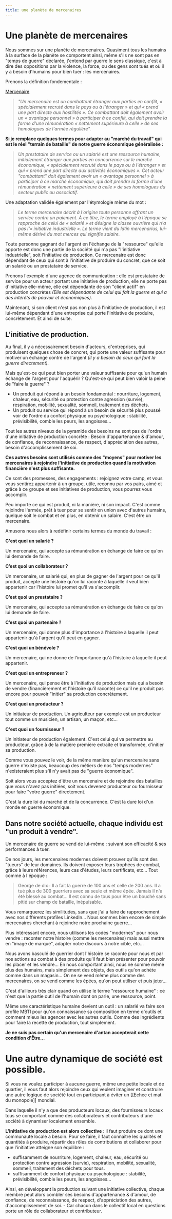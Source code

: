 ```yaml
---
title: une planète de mercenaires
---
```


# Une planète de mercenaires

Nous sommes sur une planète de mercenaires. Quasiment tous les humains à la surface de la planète se comportent ainsi, même s'ils ne sont pas en "temps de guerre" déclarée, j'entend par guerre le sens classique, c'est à dire des oppositions par la violence, la force, ou des gens sont tués et où il y a besoin d'humains pour bien tuer : les mercenaires.

Prenons la définition fondementale :

[Mercenaire](https://fr.wikipedia.org/wiki/Mercenaire)

>_"Un mercenaire est un combattant étranger aux parties en conflit, « spécialement recruté dans le pays ou à l'étranger » et qui « prend une part directe aux hostilités ». Ce combattant doit également avoir un « avantage personnel » à participer à ce conflit, qui doit prendre la forme d'une rémunération « nettement supérieure à celle » de ses homologues de l'armée régulière"._

**Si je remplace quelques termes pour adapter au "marché du travail" qui est le réel "terrain de bataille" de notre guerre économique généralisée :**

>_Un prestataire de service ou un salarié est une ressource humaine, initialement étranger aux parties en concurrence sur le marché économique, « spécialement recruté dans le pays ou à l'étranger » et qui « prend une part directe aux activités économiques ». Cet acteur "combattant" doit également avoir un « avantage personnel » à participer à ce marché économique, qui doit prendre la forme d'une rémunération « nettement supérieure à celle » de ses homologues du secteur public ou associatif._

Une adaptation validée également par l'étymologie même du mot :

>_Le terme mercenaire décrit à l'origine toute personne offrant un service contre un paiement. À ce titre, le terme employé à l'époque se rapproche de celui de « salarié » et désigne la classe ouvrière qui n'a pas l'« initiative industrielle ». Le terme vient du latin mercenarius, lui-même dérivé du mot merces qui signifie salaire._

Toute personne gagnant de l'argent en l'échange de la "ressource" qu'elle apporte est donc une partie de la société qui n'a pas "l'initiative industrielle", soit l'initiative de production. Ce mercenaire est donc dépendant de ceux qui sont à l'initiative de produire du concret, que ce soit un salarié ou un prestataire de service.

Prenons l'exemple d'une agence de communication : elle est prestataire de service pour un acteur portant une initiative de production, elle ne porte pas d'initiative elle-même, elle est dépendante de son "client actif" en production concrètes _(Elle est dépendante de celui qui fait la guerre et qui a des intérêts de pouvoir et économiques)._

Maintenant, si son client n'est pas non plus à l'initiative de production, il est lui-même dépendant d'une entreprise qui porte l'initiative de produire, concrètement. Et ainsi de suite.

## L'initiative de production.

Au final, il y a nécessairement besoin d'acteurs, d'entreprises, qui produisent quelques chose de concret, qui porte une valeur suffisante pour motiver un échange contre de l'argent _(Il y a besoin de ceux qui font la guerre directement)._

Mais qu'est-ce qui peut bien porter une valeur suffisante pour qu'un humain échange de l'argent pour l'acquérir ? Qu'est-ce qui peut bien valoir la peine de "faire la guerre" ?

-   Un produit qui répond à un besoin fondamental : nourriture, logement, chaleur, eau, sécurité ou protection contre agression (survie), respiration, mobilité, sexualité, sommeil, traitement des déchets.
-   Un produit ou service qui répond à un besoin de sécurité plus poussé voir de l'ordre du confort physique ou psychologique : stabilité, prévisibilité, comble les peurs, les angoisses...

Tout les autres niveaux de la pyramide des besoins ne sont pas de l'ordre d'une initiative de production concrète : Besoin d'appartenance & d'amour, de confiance, de reconnaissance, de respect, d'appréciation des autres, besoin d'accomplissement de soi.

**Ces autres besoins sont utilisés comme des "moyens" pour motiver les mercenaires à rejoindre l'initiative de production quand la motivation financière n'est plus suffisante.**

Ce sont des promesses, des engagements : rejoignez votre camp, et vous vous sentirez appartenir à un groupe, utile, reconnu par vos pairs, aimé et grâce à ce groupe et ses initiatives de production, vous pourrez vous accomplir.

Peu importe ce qui est produit, ni la manière, ni son impact. C'est comme rejoindre l'armée, prêt à tuer pour se sentir en union avec d'autres humains, quelque soit le combat et en plus, en obtenir un salaire. C'est être un mercenaire.

Amusons nous alors à redéfinir certains termes du monde du travail :

**C'est quoi un salarié ?**

Un mercenaire, qui accepte sa rémunération en échange de faire ce qu'on lui demande de faire.

**C’est quoi un collaborateur ?**

Un mercenaire, un salarié qui, en plus de gagner de l'argent pour ce qu'il produit, accepte une histoire qu'on lui raconte à laquelle il veut bien appartenir car l'histoire lui promet qu'il va s'accomplir.

**C’est quoi un prestataire ?**

Un mercenaire, qui accepte sa rémunération en échange de faire ce qu'on lui demande de faire.

**C’est quoi un partenaire ?**

Un mercenaire, qui donne plus d'importance à l'histoire à laquelle il peut appartenir qu'à l'argent qu'il peut en gagner.

**C'est quoi un bénévole ?**

Un mercenaire, qui ne donne de l'importance qu'à l'histoire à laquelle il peut appartenir.

**C'est quoi un entrepreneur ?**

Un mercenaire, qui pense être à l'initiative de production mais qui a besoin de vendre (financièrement et l'histoire qu'il raconte) ce qu'il ne produit pas encore pour pouvoir "initier" sa production concrètement.

**C'est quoi un producteur ?**

Un initiateur de production. Un agriculteur par exemple est un producteur tout comme un musicien, un artisan, un maçon, etc...

**C'est quoi un fournisseur ?**

Un initiateur de production également. C'est celui qui va permettre au producteur, grâce à de la matière première extraite et transformée, d'initier sa production.

Comme vous pouvez le voir, de la même manière qu'un mercenaire sans guerre n'existe pas, beaucoup des métiers de nos "temps modernes" n'existeraient plus s'il n'y avait pas de "guerre économique".

Soit alors vous acceptez d'être un mercenaire et de rejoindre des batailles que vous n'avez pas initiées, soit vous devenez producteur ou fournisseur pour faire "votre guerre" directement.

C'est la dure loi du marché et de la concurrence. C'est la dure loi d'un monde en guerre économique.

## Dans notre société actuelle, chaque individu est "un produit à vendre".

Un mercenaire de guerre se vend de lui-même : suivant son efficacité & ses performances à tuer.

De nos jours, les mercenaires modernes doivent prouver qu'ils sont des "tueurs" de leur domaines. Ils doivent exposer leurs trophées de combat, grâce à leurs références, leurs cas d'études, leurs certificats, etc... Tout comme à l'époque :

>George de dix : Il a fait la guerre de 100 ans et celle de 200 ans. Il a tué plus de 300 guerriers avec sa seule et même épée. Jamais il n'a été blessé au combat... Il est connu de tous pour être un bouché sans pitié sur champ de bataille, inépuisable.

Vous remarquerez les similitudes, sans que j'ai a faire de rapprochement avec nos différents profiles LinkedIn... Nous sommes bien encore de simple mercenaires cherchant à rejoindre notre prochaine guerre...

Plus intéressant encore, nous utilisons les codes "modernes" pour nous vendre : raconter notre histoire (comme les mercenaires) mais aussi mettre en "image de marque", adapter notre discours à notre cible, etc...

Nous avons basculé de guerrier dont l'histoire se raconte pour nous et par nos actions au combat à des produits qu'il faut bien présenter pour pouvoir les placer et les vendre... En nous comportant ainsi, nous ne somme même plus des humains, mais simplement des objets, des outils qu'on achète comme dans un magasin... On ne se vend même plus comme des mercenaires, on se vend comme les épées, qu'on peut utiliser et puis jeter...

C'est d'ailleurs très clair quand on utilise le terme "ressource humaine" : ce n'est que la partie outil de l'humain dont on parle, une ressource, point.

Même une caractéristique humaine devient un outil : un salarié va faire son profile MBTI pour qu'on connaissance sa composition en terme d'outils et comment mieux les agencer avec les autres outils. Comme des ingrédients pour faire la recette de production, tout simplement.

**Je ne suis pas certain qu'un mercenaire d'antan accepterait cette condition d'Être...**

# Une autre dynamique de société est possible.

Si vous ne voulez participer à aucune guerre, même une petite locale et de quartier, il vous faut alors rejoindre ceux qui veulent imaginer et construire une autre logique de société tout en participant à éviter un [[Echec et mat du monopole]] mondial.

Dans laquelle il n'y a que des producteurs locaux, des fournisseurs locaux tous se comportant comme des collaborateurs et contributeurs d'une société à dynamiser localement ensemble.

**L'initiative de production est alors collective** : il faut produire ce dont une communauté locale a besoin. Pour se faire, il faut connaître les qualités et quantités à produire, répartir des rôles de contributions et collaborer pour que l'initiative atteigne son équilibre :

-   suffisamment de nourriture, logement, chaleur, eau, sécurité ou protection contre agression (survie), respiration, mobilité, sexualité, sommeil, traitement des déchets pour tous.
-   suffisamment de confort physique ou psychologique : stabilité, prévisibilité, comble les peurs, les angoisses...

Ainsi, en développant la production suivant une initiative collective, chaque membre peut alors combler ses besoins d'appartenance & d'amour, de confiance, de reconnaissance, de respect, d'appréciation des autres, d'accomplissement de soi. - Car chacun dans le collectif local en questions porte un rôle de collaborateur et contributeur.